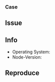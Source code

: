 <!-- REMOVE EVERYTHING WRITTEN IN UPPERCASE -->

### Case

<!-- IS IT A:
- BUG
- FEATURE REQUEST
- ENHANCEMENT
- HELP QUESTION
-->

## Issue

<!-- DESCRIBE WHY YOU OPEN THIS ISSUE -->

## Info

- Operating System: <!-- LINUX / OSX / WINDOWS -->
- Node-Version: <!-- RUN 'node -v' TO CHECK YOUR VERSION -->

## Reproduce

<!--
  IF YOU HAVE A BUG,
  WRITE DOWN EACH STEP TO REPRODUCE THE PROBLEM
-->
